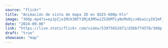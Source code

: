 ```yaml
---
source: "flickr"
title: "Animación de vista de mapa 3D en QGIS-600p-hls"
image: "360p.mp4?s=eyJpIjo1Mzk3NTY1MjA3MSwiZSI6MTcyNzMxNjcxNiwicyI6ImFjOWQwNDc4MWQ5NWExYTcxOGRkMmY2YjI2ZTE3YjI2ZDJkYjljMjkiLCJ2IjoxfQ.mp4"
date: "2024-09-06"
link: "https://live.staticflickr.com/video/53975652071/d3bb774578/360p.mp4?s=eyJpIjo1Mzk3NTY1MjA3MSwiZSI6MTcyNzMxNjcxNiwicyI6ImFjOWQwNDc4MWQ5NWExYTcxOGRkMmY2YjI2ZTE3YjI2ZDJkYjljMjkiLCJ2IjoxfQ"
draft: "true"
showcase: "map"
---
```

